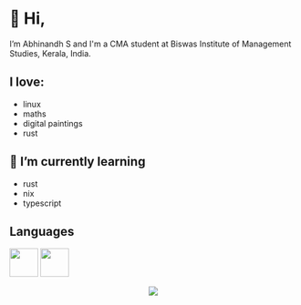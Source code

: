 # 👋 Hi, 
I’m Abhinandh S and I'm a CMA student at Biswas Institute of Management Studies, Kerala, India.

## I love:
- linux
- maths
- digital paintings
- rust

## 🌱 I’m currently learning
- rust
- nix
- typescript

## Languages

<img src="https://github.com/rust-lang/rust-artwork/blob/master/logo/rust-logo-128x128.png" height="50"> <img src="https://search.nixos.org/images/nix-logo.png" height="50">

<!---
abhi-xyz/abhi-xyz is a ✨ special ✨ repository because its `README.md` (this file) appears on your GitHub profile.
You can click the Preview link to take a look at your changes.

![](https://github-readme-stats.vercel.app/api?username=abhi-xyz&theme=rose_pine)
--->



<p align="center">
  <a href="https://skillicons.dev">
    <img src="https://skillicons.dev/icons?i=linux,git,neovim,html,css,tailwind,figma,rust,lua,nix,wasm&theme=dark&perline=5" />
  </a>
</p>